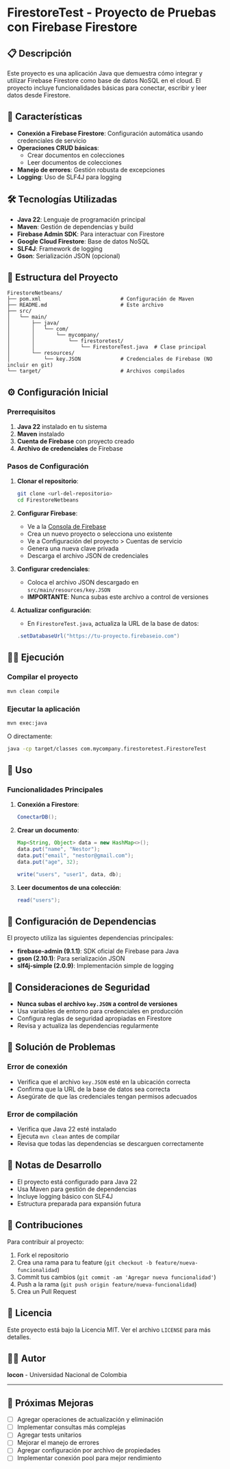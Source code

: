 # FirestoreTest - Proyecto de Pruebas con Firebase Firestore

## 📋 Descripción

Este proyecto es una aplicación Java que demuestra cómo integrar y utilizar Firebase Firestore como base de datos NoSQL en el cloud. El proyecto incluye funcionalidades básicas para conectar, escribir y leer datos desde Firestore.

## 🚀 Características

- **Conexión a Firebase Firestore**: Configuración automática usando credenciales de servicio
- **Operaciones CRUD básicas**: 
  - Crear documentos en colecciones
  - Leer documentos de colecciones
- **Manejo de errores**: Gestión robusta de excepciones
- **Logging**: Uso de SLF4J para logging

## 🛠️ Tecnologías Utilizadas

- **Java 22**: Lenguaje de programación principal
- **Maven**: Gestión de dependencias y build
- **Firebase Admin SDK**: Para interactuar con Firestore
- **Google Cloud Firestore**: Base de datos NoSQL
- **SLF4J**: Framework de logging
- **Gson**: Serialización JSON (opcional)

## 📁 Estructura del Proyecto

```
FirestoreNetbeans/
├── pom.xml                          # Configuración de Maven
├── README.md                        # Este archivo
├── src/
│   └── main/
│       ├── java/
│       │   └── com/
│       │       └── mycompany/
│       │           └── firestoretest/
│       │               └── FirestoreTest.java  # Clase principal
│       └── resources/
│           └── key.JSON             # Credenciales de Firebase (NO incluir en git)
└── target/                          # Archivos compilados
```

## ⚙️ Configuración Inicial

### Prerrequisitos

1. **Java 22** instalado en tu sistema
2. **Maven** instalado
3. **Cuenta de Firebase** con proyecto creado
4. **Archivo de credenciales** de Firebase

### Pasos de Configuración

1. **Clonar el repositorio**:
   ```bash
   git clone <url-del-repositorio>
   cd FirestoreNetbeans
   ```

2. **Configurar Firebase**:
   - Ve a la [Consola de Firebase](https://console.firebase.google.com/)
   - Crea un nuevo proyecto o selecciona uno existente
   - Ve a Configuración del proyecto > Cuentas de servicio
   - Genera una nueva clave privada
   - Descarga el archivo JSON de credenciales

3. **Configurar credenciales**:
   - Coloca el archivo JSON descargado en `src/main/resources/key.JSON`
   - **IMPORTANTE**: Nunca subas este archivo a control de versiones

4. **Actualizar configuración**:
   - En `FirestoreTest.java`, actualiza la URL de la base de datos:
   ```java
   .setDatabaseUrl("https://tu-proyecto.firebaseio.com")
   ```

## 🏃‍♂️ Ejecución

### Compilar el proyecto
```bash
mvn clean compile
```

### Ejecutar la aplicación
```bash
mvn exec:java
```

O directamente:
```bash
java -cp target/classes com.mycompany.firestoretest.FirestoreTest
```

## 📖 Uso

### Funcionalidades Principales

1. **Conexión a Firestore**:
   ```java
   ConectarDB();
   ```

2. **Crear un documento**:
   ```java
   Map<String, Object> data = new HashMap<>();
   data.put("name", "Nestor");
   data.put("email", "nestor@gmail.com");
   data.put("age", 32);
   
   write("users", "user1", data, db);
   ```

3. **Leer documentos de una colección**:
   ```java
   read("users");
   ```

## 🔧 Configuración de Dependencias

El proyecto utiliza las siguientes dependencias principales:

- **firebase-admin (9.1.1)**: SDK oficial de Firebase para Java
- **gson (2.10.1)**: Para serialización JSON
- **slf4j-simple (2.0.9)**: Implementación simple de logging

## 🚨 Consideraciones de Seguridad

- **Nunca subas el archivo `key.JSON` a control de versiones**
- Usa variables de entorno para credenciales en producción
- Configura reglas de seguridad apropiadas en Firestore
- Revisa y actualiza las dependencias regularmente

## 🐛 Solución de Problemas

### Error de conexión
- Verifica que el archivo `key.JSON` esté en la ubicación correcta
- Confirma que la URL de la base de datos sea correcta
- Asegúrate de que las credenciales tengan permisos adecuados

### Error de compilación
- Verifica que Java 22 esté instalado
- Ejecuta `mvn clean` antes de compilar
- Revisa que todas las dependencias se descarguen correctamente

## 📝 Notas de Desarrollo

- El proyecto está configurado para Java 22
- Usa Maven para gestión de dependencias
- Incluye logging básico con SLF4J
- Estructura preparada para expansión futura

## 🤝 Contribuciones

Para contribuir al proyecto:

1. Fork el repositorio
2. Crea una rama para tu feature (`git checkout -b feature/nueva-funcionalidad`)
3. Commit tus cambios (`git commit -am 'Agregar nueva funcionalidad'`)
4. Push a la rama (`git push origin feature/nueva-funcionalidad`)
5. Crea un Pull Request

## 📄 Licencia

Este proyecto está bajo la Licencia MIT. Ver el archivo `LICENSE` para más detalles.

## 👨‍💻 Autor

**locon** - Universidad Nacional de Colombia

---

## 🔄 Próximas Mejoras

- [ ] Agregar operaciones de actualización y eliminación
- [ ] Implementar consultas más complejas
- [ ] Agregar tests unitarios
- [ ] Mejorar el manejo de errores
- [ ] Agregar configuración por archivo de propiedades
- [ ] Implementar conexión pool para mejor rendimiento 